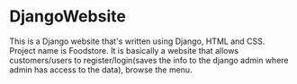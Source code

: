 # DjangoWebsite
This is a Django website that's written using Django, HTML and CSS. Project name is Foodstore.
It is basically a website that allows customers/users to register/login(saves the info to the django admin where admin has access to the data), browse the menu.


